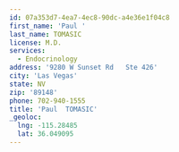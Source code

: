 ```yaml
---
id: 07a353d7-4ea7-4ec8-90dc-a4e36e1f04c8
first_name: 'Paul '
last_name: TOMASIC
license: M.D.
services:
  - Endocrinology
address: '9280 W Sunset Rd   Ste 426'
city: 'Las Vegas'
state: NV
zip: '89148'
phone: 702-940-1555
title: 'Paul  TOMASIC'
_geoloc:
  lng: -115.28485
  lat: 36.049095
---
```

